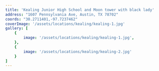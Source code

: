 ```yaml
---
title: 'Kealing Junior High School and Moon tower with black lady'
address: "1607 Pennsylvania Ave, Austin, TX 78702"
coords: "30.2711401,-97.7237462"
coverImage: '/assets/locations/kealing/kealing-1.jpg'
gallery: [
    {
        image: '/assets/locations/kealing/kealing-1.jpg',
    },
    {
        image: '/assets/locations/kealing/kealing-2.jpg'
    }
]
---
```


